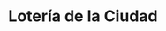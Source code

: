 ---
title: "Lotería de la Ciudad"
url: /ciudad-autonoma-de-buenos-aires/loteria-de-la-ciudad-hipolito-vieytes/
shop: Lotterie
---